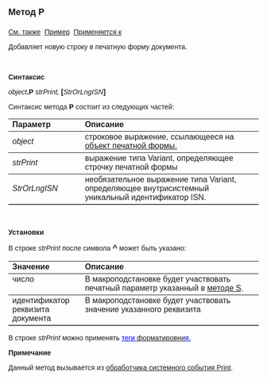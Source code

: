 <html>
<head>
<title>Шаблон печати\P</title>
<style type="text/css">
.auto-style1 {
	font-family: Arial;
}
.auto-style2 {
	color: #0000FF;
	text-decoration: underline;
}
</style>
</head>

<body>

<p><strong><font size="4" face="Arial">Метод P<br>
<br>
</font></strong><font face="Arial"><a href="../AsDocPrint.html">См. 
также</a>&nbsp;
<a href="../../Examples/E_AsDocPrint.html">Пример</a>&nbsp; <a
href="../AsDocPrint.html">Применяется к</a></font></p>

<p><font face="Arial">Добавляет новую строку в печатную форму 
документа.</font></p>

<p class="label">&nbsp;</p>

<p class="label"><font face="Arial"><b>Синтаксис</b></font></p>

<p><font face="Arial"><em>object</em><strong>.P </strong><em> strPrint, </em><strong>
[</strong><em>StrOrLngISN</em><strong>]</strong></font></p>

<p><font face="Arial">Синтаксис метода <strong>P</strong>
состоит из следующих частей:</font></p>

<table border="1" cellPadding="5" cols="2" frame="below" rules="rows">
<TBODY>
  <tr vAlign="top">
    <td class="label" width="29%"><font face="Arial"><b>Параметр</b></font></td>
    <td class="label" width="71%"><font face="Arial"><strong>Описание</strong></font></td>
  </tr>
  <tr>
    <td width="29%"><font face="Arial"><em>object</em></font></td>
    <td width="71%"><font face="Arial">строковое выражение, 
	ссылающееся на <a href="../Functions/InterfaceManagment/DocP.html">объект 
	печатной формы.</a></font></td>
  </tr>
  <tr>
    <td width="29%"><font face="Arial"><em>strPrint</em></font></td>
    <td width="71%"><font face="Arial">выражение типа Variant, 
	определяющее строчку печатной формы</font></td>
  </tr>
  <tr>
    <td width="29%"><em><font face="Arial">StrOrLngISN</font></em></td>
    <td width="71%"><font face="Arial">необязательное выражение типа 
	Variant, определяющее внутрисистемный уникальный идентификатор ISN. </font></td>
  </tr>
</TBODY>
</table>

<p class="label">&nbsp;</p>

<p class="label"><font face="Arial"><b>Установки</b></font></p>

<p><font face="Arial">В строке <em>strPrint</em> после символа <big><strong>
^</strong></big> может быть указано:</font></p>

<table border="1" cellPadding="5" cols="2" frame="below" rules="rows">
<TBODY>
  <tr vAlign="top">
    <td class="label" width="29%"><font face="Arial"><strong>Значение</strong></font></td>
    <td class="label" width="71%"><font face="Arial"><strong>Описание</strong></font></td>
  </tr>
  <tr vAlign="top">
    <td width="29%"><font face="Arial">число</font></td>
    <td width="71%"><font face="Arial">В макроподстановке будет 
	участвовать печатный параметр указанный в <a
    href="S.html">методе S</a>.</font></td>
  </tr>
  <tr vAlign="top">
    <td width="29%"><font face="Arial">идентификатор реквизита 
	документа</font></td>
    <td width="71%"><font face="Arial">В макроподстановке будет 
	участвовать значение указанного реквизита</font></td>
  </tr>
</table>

<p class="auto-style1">В <font face="Arial">строке <em>strPrint </em> можно 
применять <span class="auto-style2">теги </span>
<a href="../AsRepViewer/UseFormatting.html">форматировни</a><span class="auto-style2">я.</span></font></p>

<p class="label"><font face="Arial"><b>Примечание</b></font></p>

<p class="label"><font face="Arial">Данный метод вызывается из <a href="../../ScriptProcs/Print.html">
обработчика системного события Print</a>.</font></p>
</body>
</html>
